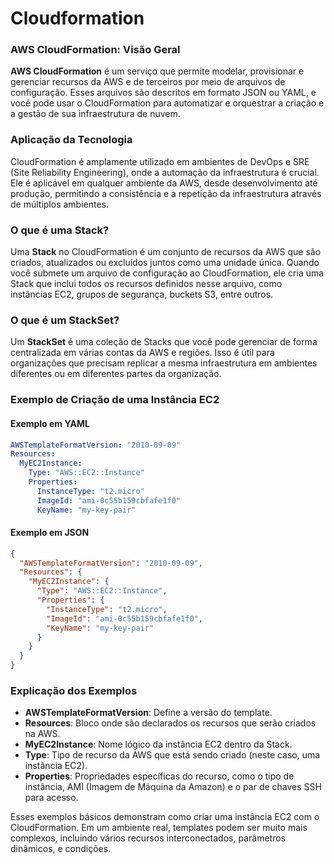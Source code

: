 Cloudformation 
=====================

### AWS CloudFormation: Visão Geral

**AWS CloudFormation** é um serviço que permite modelar, provisionar e gerenciar recursos da AWS e de terceiros por meio de arquivos de configuração. Esses arquivos são descritos em formato JSON ou YAML, e você pode usar o CloudFormation para automatizar e orquestrar a criação e a gestão de sua infraestrutura de nuvem.

### Aplicação da Tecnologia

CloudFormation é amplamente utilizado em ambientes de DevOps e SRE (Site Reliability Engineering), onde a automação da infraestrutura é crucial. Ele é aplicável em qualquer ambiente da AWS, desde desenvolvimento até produção, permitindo a consistência e a repetição da infraestrutura através de múltiplos ambientes.

### O que é uma Stack?

Uma **Stack** no CloudFormation é um conjunto de recursos da AWS que são criados, atualizados ou excluídos juntos como uma unidade única. Quando você submete um arquivo de configuração ao CloudFormation, ele cria uma Stack que inclui todos os recursos definidos nesse arquivo, como instâncias EC2, grupos de segurança, buckets S3, entre outros.

### O que é um StackSet?

Um **StackSet** é uma coleção de Stacks que você pode gerenciar de forma centralizada em várias contas da AWS e regiões. Isso é útil para organizações que precisam replicar a mesma infraestrutura em ambientes diferentes ou em diferentes partes da organização.

### Exemplo de Criação de uma Instância EC2

#### Exemplo em YAML

```yaml
AWSTemplateFormatVersion: "2010-09-09"
Resources:
  MyEC2Instance:
    Type: "AWS::EC2::Instance"
    Properties:
      InstanceType: "t2.micro"
      ImageId: "ami-0c55b159cbfafe1f0"
      KeyName: "my-key-pair"
```

#### Exemplo em JSON

```json
{
  "AWSTemplateFormatVersion": "2010-09-09",
  "Resources": {
    "MyEC2Instance": {
      "Type": "AWS::EC2::Instance",
      "Properties": {
        "InstanceType": "t2.micro",
        "ImageId": "ami-0c55b159cbfafe1f0",
        "KeyName": "my-key-pair"
      }
    }
  }
}
```

### Explicação dos Exemplos

- **AWSTemplateFormatVersion**: Define a versão do template.
- **Resources**: Bloco onde são declarados os recursos que serão criados na AWS.
- **MyEC2Instance**: Nome lógico da instância EC2 dentro da Stack.
- **Type**: Tipo de recurso da AWS que está sendo criado (neste caso, uma instância EC2).
- **Properties**: Propriedades específicas do recurso, como o tipo de instância, AMI (Imagem de Máquina da Amazon) e o par de chaves SSH para acesso.

Esses exemplos básicos demonstram como criar uma instância EC2 com o CloudFormation. Em um ambiente real, templates podem ser muito mais complexos, incluindo vários recursos interconectados, parâmetros dinâmicos, e condições.